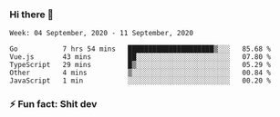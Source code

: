 ### Hi there 👋
<!--START_SECTION:waka-->
```text
Week: 04 September, 2020 - 11 September, 2020

Go           7 hrs 54 mins   █████████████████████▒░░░   85.68 % 
Vue.js       43 mins         ██░░░░░░░░░░░░░░░░░░░░░░░   07.80 % 
TypeScript   29 mins         █▒░░░░░░░░░░░░░░░░░░░░░░░   05.29 % 
Other        4 mins          ▒░░░░░░░░░░░░░░░░░░░░░░░░   00.84 % 
JavaScript   1 min           ░░░░░░░░░░░░░░░░░░░░░░░░░   00.20 % 
```
<!--END_SECTION:waka-->
<!--
**TG4LAaron/TG4LAaron** is a ✨ _special_ ✨ repository because its `README.md` (this file) appears on your GitHub profile.

Here are some ideas to get you started:

- 🔭 I’m currently working on ...
- 🌱 I’m currently learning ...
- 👯 I’m looking to collaborate on ...
- 🤔 I’m looking for help with ...
- 💬 Ask me about ...
- 📫 How to reach me: ...
- 😄 Pronouns: ...
- ⚡ Fun fact: ...
-->
### ⚡ Fun fact: Shit dev
